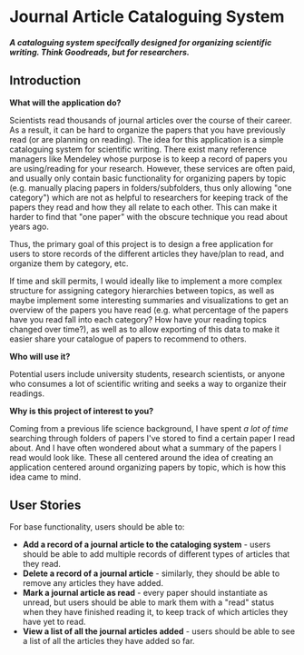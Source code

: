 # Journal Article Cataloguing System

##### A cataloguing system specifcally designed for organizing scientific writing. Think Goodreads, but for researchers.


## Introduction

**What will the application do?**
 
Scientists read thousands of journal articles over the course of their career. As a result, it can be hard to organize 
the papers that you have previously read (or are planning on reading). The idea for this application is a simple 
cataloguing system for scientific writing. There exist many reference managers like Mendeley whose purpose is to keep 
a record of papers you are using/reading for your research. However, these services are often paid, and usually only 
contain basic functionality for organizing papers by topic (e.g. manually placing papers in folders/subfolders, thus 
only allowing "one category") which are not as helpful to researchers for keeping track of the papers they read and 
how they all relate to each other. This can make it harder to find that "one paper" with the obscure technique you 
read about years ago.

Thus, the primary goal of this project is to design a free application for users to store records of the different 
articles they have/plan to read, and organize them by category, etc. 

If time and skill permits, I would ideally like to implement a more complex structure for assigning category hierarchies 
between topics, as well as maybe implement some interesting summaries and visualizations to get an overview of the 
papers you have read (e.g. what percentage of the papers have you read fall into each category? How have your reading 
topics changed over time?), as well as to allow exporting of this data to make it easier  share your catalogue of papers 
to recommend to others.

**Who will use it?**

Potential users include university students, research scientists, or anyone who consumes a lot of scientific writing 
and seeks a way to organize their readings.

**Why is this project of interest to you?**

Coming from a previous life science background, I have spent *a lot of time* searching through folders of papers I've 
stored to find a certain paper I read about. And I have often wondered about what a summary of the papers I read would 
look like. These all centered around the idea of creating an application centered around organizing papers by topic, 
which is how this idea came to mind.

## User Stories

For base functionality, users should be able to:
- **Add a record of a journal article to the cataloging system** - users should be able to add multiple records of 
different types of articles that they read. 
- **Delete a record of a journal article** - similarly, they should be able to remove any articles they have added.
- **Mark a journal article as read** - every paper should instantiate as unread, but users should be able to mark
them with a "read" status when they have finished reading it, to keep track of which articles they have yet to read.
- **View a list of all the journal articles added** - users should be able to see a list of all the articles they have
added so far.



